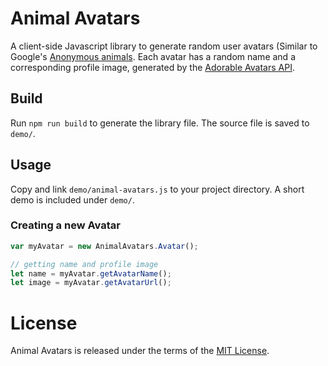# Animal Avatars

A client-side Javascript library to generate random user avatars (Similar to Google's [Anonymous animals](https://support.google.com/docs/answer/2494888?hl=en]). Each avatar has a random name and a corresponding profile image, generated by the [Adorable Avatars API](http://avatars.adorable.io/). 

## Build

Run `npm run build` to generate the library file. The source file is saved to `demo/`. 

## Usage

Copy and link `demo/animal-avatars.js` to your project directory. A short demo is included under `demo/`.

### Creating a new Avatar

```Javascript
var myAvatar = new AnimalAvatars.Avatar();

// getting name and profile image
let name = myAvatar.getAvatarName();
let image = myAvatar.getAvatarUrl();
```

# License

Animal Avatars is released under the terms of the [MIT License](LICENSE).